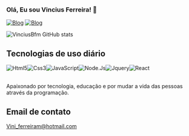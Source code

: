 ### Olá, Eu sou Vincius Ferreira! 👋
[![Blog](https://img.shields.io/badge/Blogger-FF5722?style=for-the-badge&logo=blogger&logoColor=white)](https://viniciusferreiraportfolio.netlify.app/)
[![Blog](https://img.shields.io/website-up-down-green-red/http/monip.org.svg )](https://viniciusferreira.netlify.app/)

![VinciusBfm GitHub stats](https://github-readme-stats.vercel.app/api?username=ViniciusBfm&show_icons=true&theme=dracula)

## Tecnologias de uso diário

<div style="display: flex">
     <img src="https://img.shields.io/badge/HTML5-E34F26?style=for-the-badge&logo=html5&logoColor=white" alt="Html5">
     <img src="https://img.shields.io/badge/CSS3-1572B6?style=for-the-badge&logo=css3&logoColor=white" alt="Css3">
     <img src="https://img.shields.io/badge/JavaScript-F7DF1E?style=for-the-badge&logo=javascript&logoColor=black" alt="JavaScript">
     <img src="https://img.shields.io/badge/Node.js-43853D?style=for-the-badge&logo=node.js&logoColor=white" alt="Node.Js">
     <img src="https://img.shields.io/badge/jQuery-0769AD?style=for-the-badge&logo=jquery&logoColor=white" alt="Jquery">
     <img src="https://img.shields.io/badge/React-20232A?style=for-the-badge&logo=react&logoColor=61DAFB" alt="React">
</div><br/>

Apaixonado por tecnologia, educação e por mudar a vida das pessoas através da programação. 

## Email de contato

Vini_ferreiram@hotmail.com
